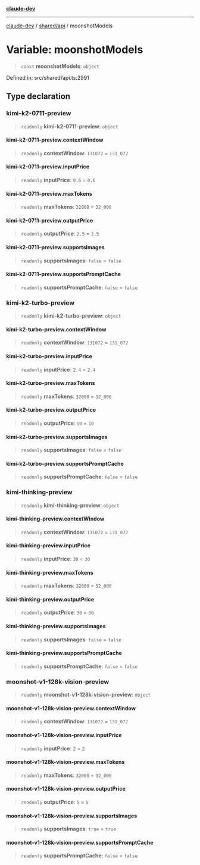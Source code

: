 [**claude-dev**](../../../README.md)

***

[claude-dev](../../../README.md) / [shared/api](../README.md) / moonshotModels

# Variable: moonshotModels

> `const` **moonshotModels**: `object`

Defined in: src/shared/api.ts:2991

## Type declaration

### kimi-k2-0711-preview

> `readonly` **kimi-k2-0711-preview**: `object`

#### kimi-k2-0711-preview.contextWindow

> `readonly` **contextWindow**: `131072` = `131_072`

#### kimi-k2-0711-preview.inputPrice

> `readonly` **inputPrice**: `0.6` = `0.6`

#### kimi-k2-0711-preview.maxTokens

> `readonly` **maxTokens**: `32000` = `32_000`

#### kimi-k2-0711-preview.outputPrice

> `readonly` **outputPrice**: `2.5` = `2.5`

#### kimi-k2-0711-preview.supportsImages

> `readonly` **supportsImages**: `false` = `false`

#### kimi-k2-0711-preview.supportsPromptCache

> `readonly` **supportsPromptCache**: `false` = `false`

### kimi-k2-turbo-preview

> `readonly` **kimi-k2-turbo-preview**: `object`

#### kimi-k2-turbo-preview.contextWindow

> `readonly` **contextWindow**: `131072` = `131_072`

#### kimi-k2-turbo-preview.inputPrice

> `readonly` **inputPrice**: `2.4` = `2.4`

#### kimi-k2-turbo-preview.maxTokens

> `readonly` **maxTokens**: `32000` = `32_000`

#### kimi-k2-turbo-preview.outputPrice

> `readonly` **outputPrice**: `10` = `10`

#### kimi-k2-turbo-preview.supportsImages

> `readonly` **supportsImages**: `false` = `false`

#### kimi-k2-turbo-preview.supportsPromptCache

> `readonly` **supportsPromptCache**: `false` = `false`

### kimi-thinking-preview

> `readonly` **kimi-thinking-preview**: `object`

#### kimi-thinking-preview.contextWindow

> `readonly` **contextWindow**: `131072` = `131_072`

#### kimi-thinking-preview.inputPrice

> `readonly` **inputPrice**: `30` = `30`

#### kimi-thinking-preview.maxTokens

> `readonly` **maxTokens**: `32000` = `32_000`

#### kimi-thinking-preview.outputPrice

> `readonly` **outputPrice**: `30` = `30`

#### kimi-thinking-preview.supportsImages

> `readonly` **supportsImages**: `false` = `false`

#### kimi-thinking-preview.supportsPromptCache

> `readonly` **supportsPromptCache**: `false` = `false`

### moonshot-v1-128k-vision-preview

> `readonly` **moonshot-v1-128k-vision-preview**: `object`

#### moonshot-v1-128k-vision-preview.contextWindow

> `readonly` **contextWindow**: `131072` = `131_072`

#### moonshot-v1-128k-vision-preview.inputPrice

> `readonly` **inputPrice**: `2` = `2`

#### moonshot-v1-128k-vision-preview.maxTokens

> `readonly` **maxTokens**: `32000` = `32_000`

#### moonshot-v1-128k-vision-preview.outputPrice

> `readonly` **outputPrice**: `5` = `5`

#### moonshot-v1-128k-vision-preview.supportsImages

> `readonly` **supportsImages**: `true` = `true`

#### moonshot-v1-128k-vision-preview.supportsPromptCache

> `readonly` **supportsPromptCache**: `false` = `false`
